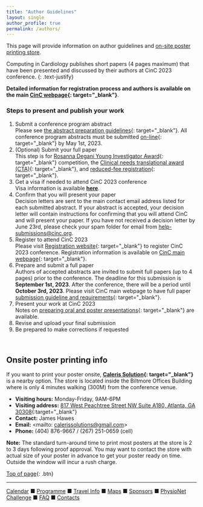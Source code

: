 ```yaml
---
title: "Author Guidelines"
layout: single
author_profile: true
permalink: /authors/
---
```

<a name="top"></a>
This page will provide information on author guidelines and [on-site poster printing store](../authors/#poster). 

Computing in Cardiology publishes short papers (4 pages maximum) that have been presented and discussed by their authors at CinC 2023 conference.
{: .text-justify}

**Detailed information for registration process and authors is available on the main [CinC webpage](https://cinc.org/inf_authors/){: target="_blank"}**.

### Steps to present and publish your work

1. Submit a conference program abstract\
Please see [the abstract preparation guidelines](https://cinc.org/cinc-conference-program-abstracts/){: target="_blank"}. All conference program abstracts must be submitted [on-line](https://softconf.com/n/cinc2023/login/scmd.cgi?scmd=index&_Xrefer_=aHR0cHM6Ly9zb2Z0Y29uZi5jb20vbi9jaW5jMjAyMy91c2VyLw==){: target="_blank"} by May 1st, 2023.
2. (Optional) Submit your full paper\
This step is for [Rosanna Degani Young Investigator Award](https://cinc.org/rosanna-degani-young-investigator-award/){: target="_blank"} competition, the [Clinical needs translational award (CTA)](https://cinc.org/wp-content/cache/page_enhanced/cinc.org/joint-wg-e-cardiology-esc-cinc-clinical-needs-translational-award-cta/_index_slash.html_gzip){: target="_blank"}, and [reduced-fee registration](https://cinc.org/participating-computing-in-cardiology-conferences/#reduced-registration){: target="_blank"}.
3. Get a visa if needed to attend CinC 2023 conference\
Visa information is available **[here](../visa)**.
4. Confirm that you will present your paper\
Decision letters are sent to the main contact email address listed for each submitted abstract. If your abstract is accepted, your decision letter will contain instructions for confirming that you will attend CinC and will present your paper. If you have not received a decision letter by June 23rd, please check your spam folder for email from <nolink><help-submissions@cinc.org>.
5. Register to attend CinC 2023\
Please visit [Registration website](https://softconf.com/n/cinc2023/user/){: target="_blank"} to register CinC 2023 conference. Registration information is available on [CinC main webpage](https://cinc.org/inf_authors/){: target="_blank"}.
6. Prepare and submit a full paper\
Authors of accepted abstracts are invited to submit full papers (up to 4 pages) prior to the conference. The deadline for this submission is **September 1st, 2023**. After the conference, there will be a period until **October 3rd, 2023**. Please visit CinC main webpage to have full paper [submission guideline and requirements](https://cinc.org/instructions-for-preparing-and-submitting-full-papers/){: target="_blank"}.
7. Present your work at CinC 2023\
Notes on [preparing oral and poster presentations](https://cinc.org/cinc-oral-or-poster-presentations/){: target="_blank"} are available.
8. Revise and upload your final submission
9. Be prepared to make corrections if requested

&nbsp;

## <a name="poster"></a>Onsite poster printing info
If you want to print your poster onsite, **[Caleris Solution](https://calerissolutions.com/){: target="_blank"}** is a nearby option. The store is located inside the Biltmore Offices Building where is only 4 minutes walking (300M) from the conference venue.
* **Visiting hours:** Monday-Friday, 9AM-6PM
* **Visiting address:** [817 West Peachtree Street NW Suite A180, Atlanta, GA 30308](https://goo.gl/maps/ozQd2m1yKbtoWr4F9){:target="_blank"}
* **Contact:** James Hawes
* **Email:** <mailto: calerissolutions@gmail.com>
* **Phone:** (404) 876-9667 / (267) 251-0659 (cell)
<p class="notice--warning">
	<strong>Note:</strong> The standard turn-around time to print most posters at the store is 2 to 3 days following proof approval. You may want to contact the store with actual size of your poster in advance to get your poster ready on time. Outside the window will incur a rush charge.
</p>




[Top of page](#top){: .btn}

---

[Calendar](../dates/) &#9632; [Programme](../programme/) &#9632; [Travel Info](../travel/) &#9632; [Maps](../map) &#9632; [Sponsors](../sponsors/) &#9632; [PhysioNet Challenge](../challenge/) &#9632; [FAQ](../faq/) &#9632; [Contacts](../contact/)
